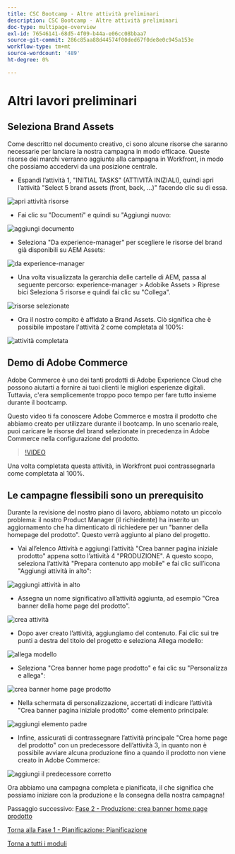 ```yaml
---
title: CSC Bootcamp - Altre attività preliminari
description: CSC Bootcamp - Altre attività preliminari
doc-type: multipage-overview
exl-id: 76546141-68d5-4f09-b44a-e06cc08bbaa7
source-git-commit: 286c85aa88d44574f00ded67f0de8e0c945a153e
workflow-type: tm+mt
source-wordcount: '489'
ht-degree: 0%

---
```


# Altri lavori preliminari

## Seleziona Brand Assets

Come descritto nel documento creativo, ci sono alcune risorse che saranno necessarie per lanciare la nostra campagna in modo efficace. Queste risorse dei marchi verranno aggiunte alla campagna in Workfront, in modo che possiamo accedervi da una posizione centrale.

- Espandi l’attività 1, &quot;INITIAL TASKS&quot; (ATTIVITÀ INIZIALI), quindi apri l’attività &quot;Select 5 brand assets (front, back, ...)&quot; facendo clic su di essa.

![apri attività risorse](./images/wf-open-assets-task.png)

- Fai clic su &quot;Documenti&quot; e quindi su &quot;Aggiungi nuovo:

![aggiungi documento](./images/wf-add-new-doc.png)

- Seleziona &quot;Da experience-manager&quot; per scegliere le risorse del brand già disponibili su AEM Assets:

![da experience-manager](./images/wf-from-aem.png)

- Una volta visualizzata la gerarchia delle cartelle di AEM, passa al seguente percorso: experience-manager > Adobike Assets > Riprese bici Seleziona 5 risorse e quindi fai clic su &quot;Collega&quot;.

![risorse selezionate](./images/selected-assets.png)

- Ora il nostro compito è affidato a Brand Assets. Ciò significa che è possibile impostare l&#39;attività 2 come completata al 100%:

![attività completata](./images/wf-task-2-complete.png)


## Demo di Adobe Commerce

Adobe Commerce è uno dei tanti prodotti di Adobe Experience Cloud che possono aiutarti a fornire ai tuoi clienti le migliori esperienze digitali. Tuttavia, c&#39;era semplicemente troppo poco tempo per fare tutto insieme durante il bootcamp.

Questo video ti fa conoscere Adobe Commerce e mostra il prodotto che abbiamo creato per utilizzare durante il bootcamp. In uno scenario reale, puoi caricare le risorse del brand selezionate in precedenza in Adobe Commerce nella configurazione del prodotto.

>[!VIDEO](https://video.tv.adobe.com/v/3418945?quality=12&learn=on&enablevpops)

Una volta completata questa attività, in Workfront puoi contrassegnarla come completata al 100%.

## Le campagne flessibili sono un prerequisito

Durante la revisione del nostro piano di lavoro, abbiamo notato un piccolo problema: il nostro Product Manager (il richiedente) ha inserito un aggiornamento che ha dimenticato di richiedere per un &quot;banner della homepage del prodotto&quot;.  Questo verrà aggiunto al piano del progetto.

- Vai all’elenco Attività e aggiungi l’attività &quot;Crea banner pagina iniziale prodotto&quot; appena sotto l’attività 4 &quot;PRODUZIONE&quot;. A questo scopo, seleziona l’attività &quot;Prepara contenuto app mobile&quot; e fai clic sull’icona &quot;Aggiungi attività in alto&quot;:

![aggiungi attività in alto](./images/wf-add-task-above.png)

- Assegna un nome significativo all’attività aggiunta, ad esempio &quot;Crea banner della home page del prodotto&quot;.

![crea attività](./images/wf-create-banner.png)

- Dopo aver creato l’attività, aggiungiamo del contenuto. Fai clic sui tre punti a destra del titolo del progetto e seleziona Allega modello:

![allega modello](./images/wf-attach-template.png)

- Seleziona &quot;Crea banner home page prodotto&quot; e fai clic su &quot;Personalizza e allega&quot;:

![crea banner home page prodotto](./images/wf-homepage-banner.png)

- Nella schermata di personalizzazione, accertati di indicare l’attività &quot;Crea banner pagina iniziale prodotto&quot; come elemento principale:

![aggiungi elemento padre](./images/wf-create-banner-parent.png)

- Infine, assicurati di contrassegnare l’attività principale &quot;Crea home page del prodotto&quot; con un predecessore dell’attività 3, in quanto non è possibile avviare alcuna produzione fino a quando il prodotto non viene creato in Adobe Commerce:

![aggiungi il predecessore corretto](./images/wf-predecessor.png)

Ora abbiamo una campagna completa e pianificata, il che significa che possiamo iniziare con la produzione e la consegna della nostra campagna!


Passaggio successivo: [Fase 2 - Produzione: crea banner home page prodotto](../production/banner.md)

[Torna alla Fase 1 - Pianificazione: Pianificazione](./planning.md)

[Torna a tutti i moduli](../../overview.md)
